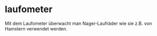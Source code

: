 laufometer
==========

Mit dem Laufometer überwacht man Nager-Laufräder wie sie z.B. von Hamstern verwendet werden.